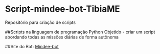 # Script-mindee-bot-TibiaME
Repositório para criação de scripts

##Scripts na linguagem de programação Python
Objetido - criar um script abordando todas as missões diárias de forma autônoma

##Site do Bot: [Mindee-bot](https://mindee-bot.com/)
